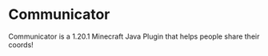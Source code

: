 # Communicator
Communicator is a 1.20.1 Minecraft Java Plugin that helps people share their coords!
